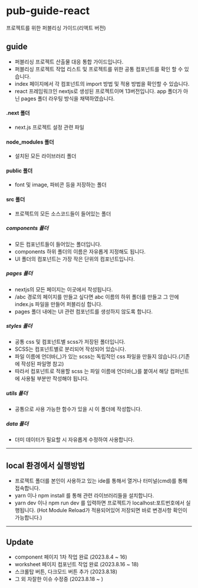 # pub-guide-react
프로젝트를 위한 퍼블리싱 가이드(리액트 버전)

## guide
- 퍼블리싱 프로젝트 산출물 대응 통합 가이드입니다.
- 퍼블리싱 프로젝트 작업 리스트 및 프로젝트를 위한 공통 컴포넌트를 확인 할 수 있습니다.
- index 페이지에서 각 컴포넌트의 import 방법 및 적용 방법을 확인할 수 있습니다.
- react 프레임워크인 nextjs로 생성된 프로젝트이며 13버전입니다. app 폴더가 아닌 pages 폴더 라우팅 방식을 채택하였습니다.

#### .next 폴더
- next.js 프로젝트 설정 관련 파일

#### node_modules 폴더
- 설치된 모든 라이브러리 폴더

#### public 폴더
- font 및 image, 파비콘 등을 저장하는 폴더

#### src 폴더
- 프로젝트의 모든 소스코드들이 들어있는 폴더

##### components 폴더
- 모든 컴포넌트들이 들어있는 폴더입니다.
- components 하위 폴더의 이름은 자유롭게 지정해도 됩니다.
- UI 폴더의 컴포넌트는 가장 작은 단위의 컴포넌트입니다. 

##### pages 폴더
- nextjs의 모든 페이지는 이곳에서 작성됩니다.
- /abc 경로의 페이지를 만들고 싶다면 abc 이름의 하위 폴더를 만들고 그 안에 index.js 파일을 만들어 퍼블리싱 합니다.
- pages 폴더 내에는 UI 관련 컴포넌트를 생성하지 않도록 합니다.

##### styles 폴더
- 공통 css 및 컴포넌트별 scss가 저장된 폴더입니다.
- SCSS는 컴포넌트별로 분리되어 작성되어 있습니다.
- 파일 이름에 언더바(_)가 있는 scss는 독립적인 css 파일을 만들지 않습니다.(기존에 작성된 파일명 참고)
- 따라서 컴포넌트로 적용할 scss 는 파일 이름에 언더바(_)를 붙여서 해당 컴퍼넌트에 사용될 부분만 작성해야 됩니다.

##### utils 폴더
- 공통으로 사용 가능한 함수가 있을 시 이 폴더에 작성합니다.

##### data 폴더
- 더미 데이터가 필요할 시 자유롭게 수정하여 사용합니다.

-------------------------------------------------------------------------

## local 환경에서 실행방법
- 프로젝트 폴더를 본인이 사용하고 있는 ide를 통해서 열거나 터미널(cmd)를 통해 접속합니다.
- yarn 이나 npm install 를 통해 관련 라이브러리들을 설치합니다.
- yarn dev 이나 npm run dev 를 입력하면 프로젝트가 localhost:포트번호에서 실행됩니다. (Hot Module Reload가 적용되어있어 저장되면 바로 변경사항 확인이 가능합니다.)

-------------------------------------------------------------------------

## Update
- component 페이지 1차 작업 완료 (2023.8.4 ~ 16)
- worksheet 페이지 컴포넌트 작업 완료 (2023.8.16 ~ 18)
- 스크롤탑 버튼, 다크모드 버튼 추가 (2023.8.18)
- 그 외 자잘한 이슈 수정중 (2023.8.18 ~ )
